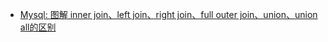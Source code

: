 * [Mysql: 图解 inner join、left join、right join、full outer join、union、union all的区别](https://justcode.ikeepstudying.com/2016/08/mysql-图解-inner-join、left-join、right-join、full-outer-join、union、union-all的区别/)
